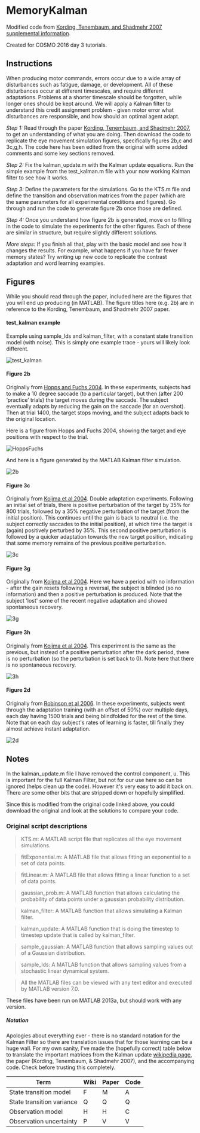 # MemoryKalman

Modified code from [Kording, Tenembaum, and Shadmehr 2007 supplemental information](http://www.nature.com/neuro/journal/v10/n6/suppinfo/nn1901_S1.html).

Created for COSMO 2016 day 3 tutorials.

## Instructions

When producing motor commands, errors occur due to a wide array of disturbances such as fatigue, damage, or development. All of these disturbances occur at different timescales, and require different adaptations. Problems at a shorter timescale should be forgotten, while longer ones should be kept around. We will apply a Kalman filter to understand this credit assignment problem - given motor error what disturbances are responsible, and how should an optimal agent adapt.

*Step 1:* Read through the paper [Kording, Tenembaum, and Shadmehr 2007](http://t.shadmehrlab.org/Reprints/NatNeuro07.pdf), to get an understanding of what you are doing. Then download the code to replicate the eye movement simulation figures, specifically figures 2b,c and 3c,g,h. The code here has been edited from the original with some added comments and some key sections removed.

*Step 2:* Fix the kalman_update.m with the Kalman update equations. Run the simple example from the test_kalman.m file with your now working Kalman filter to see how it works.

*Step 3:* Define the parameters for the simulations. Go to the KTS.m file and define the transition and observation matrices from the paper (which are the same parameters for all experimental conditions and figures). Go through and run the code to generate figure 2b once those are defined.

*Step 4:* Once you understand how figure 2b is generated, move on to filling in the code to simulate the experiments for the other figures. Each of these are similar in structure, but require slightly different solutions.

*More steps:* If you finish all that, play with the basic model and see how it changes the results. For example, what happens if you have far fewer memory states? Try writing up new code to replicate the contrast adaptation and word learning examples.

## Figures

While you should read through the paper, included here are the figures that you will end up producing (in MATLAB). The figure titles here (e.g. 2b) are in reference to the Kording, Tenembaum, and Shadmehr 2007 paper.

#### test_kalman example
Example using sample_lds and kalman_filter, with a constant state transition model (with noise). This is simply one example trace - yours will likely look different.

![test_kalman](/figures/k1.png)

#### Figure 2b
Originally from [Hopps and Fuchs 2004](https://www.researchgate.net/profile/Albert_Fuchs2/publication/5332275_Hopp_J.J.__Fuchs_A.F._The_characteristics_and_neuronal_substrate_of_saccadic_eye_movement_plasticity._Prog._Neurobiol._72_27-53/links/02e7e533a52bfb9945000000.pdf).
In these experiments, subjects had to make a 10 degree saccade (to a particular target),
but then (after 200 ‘practice’ trials) the target moves during the saccade.
The subject eventually adapts by reducing the gain on the saccade (for an overshot).
Then at trial 1400, the target stops moving, and the subject adapts back to the original location.

Here is a figure from Hopps and Fuchs 2004, showing the target and eye positions with respect to the trial.

![HoppsFuchs](/figures/HoppsFuchs.png)

And here is a figure generated by the MATLAB Kalman filter simulation.

![2b](/figures/2b.png)

#### Figure 3c
Originally from [Kojima et al 2004](http://citeseerx.ist.psu.edu/viewdoc/download?doi=10.1.1.119.9968&rep=rep1&type=pdf).
Double adaptation experiments. Following an initial set of trials,
there is positive perturbation of the target by 35% for 800 trials,
followed by a 35% negative perturbation of the target (from the initial position).
This continues until the gain is back to neutral (i.e. the subject correctly saccades to the initial position),
at which time the target is (again) positively perturbed by 35%.
This second positive perturbation is followed by a quicker adaptation towards the new target position,
indicating that some memory remains of the previous positive perturbation.

![3c](/figures/3c.png)

#### Figure 3g
Originally from [Kojima et al 2004](http://citeseerx.ist.psu.edu/viewdoc/download?doi=10.1.1.119.9968&rep=rep1&type=pdf).
Here we have a period with no information - after the gain resets following a reversal,
the subject is blinded (so no information) and then a positive perturbation is produced.
Note that the subject 'lost' some of the recent negative adaptation and showed spontaneous recovery.

![3g](/figures/3g.png)

#### Figure 3h
Originally from [Kojima et al 2004](http://citeseerx.ist.psu.edu/viewdoc/download?doi=10.1.1.119.9968&rep=rep1&type=pdf).
This experiment is the same as the previous,
but instead of a positive perturbation after the dark period,
there is no perturbation (so the perturbation is set back to 0).
Note here that there is no spontaneous recovery.

![3h](/figures/3h.png)

#### Figure 2d
Originally from [Robinson et al 2006](http://jn.physiology.org/content/96/3/1030.short).
In these experiments, subjects went through the adaptation training (with an offset of 50%) over multiple days,
each day having 1500 trials and being blindfolded for the rest of the time.
Note that on each day subject's rates of learning is faster, till finally they almost achieve instant adaptation.

![2d](/figures/2d.png)

## Notes

In the kalman_update.m file I have removed the control component, u. This is important for the full Kalman Filter, but not for our use here so can be ignored (helps clean up the code). However it's very easy to add it back on. There are some other bits that are stripped down or hopefully simplified.

Since this is modified from the original code linked above, you could download the original and look at the solutions to compare your code.

### Original script descriptions

> KTS.m: A MATLAB script file that replicates all the eye movement simulations.

> fitExponential.m: A MATLAB file that allows fitting an exponential to a set of data points.

> fitLinear.m: A MATLAB file that allows fitting a linear function to a set of data points.

> gaussian_prob.m: A MATLAB function that allows calculating the probability of data points under a gaussian probability distribution.

> kalman_filter: A MATLAB function that allows simulating a Kalman filter.

> kalman_update: A MATLAB function that is doing the timestep to timestep update that is called by kalman_filter.

> sample_gaussian: A MATLAB function that allows sampling values out of a Gaussian distribution.

> sample_lds: A MATLAB function that allows sampling values from a stochastic linear dynamical system.

> All the MATLAB files can be viewed with any text editor and executed by MATLAB version 7.0.

These files have been run on MATLAB 2013a, but should work with any version.

##### Notation
Apologies about everything ever - there is no standard notation for the Kalman Filter so there are translation issues that for those learning can be a huge wall. For my own sanity, I've made the (hopefully correct) table below to translate the important matrices from the Kalman update [wikipedia page](https://en.wikipedia.org/wiki/Kalman_filter), the paper (Kording, Tenembaum, & Shadmehr 2007), and the accompanying code. Check before trusting this completely.

Term | Wiki | Paper | Code
--- | --- | --- | ---
State transition model | F | M | A
State transition variance | Q | Q | Q
Observation model | H | H | C
Observation uncertainty | P | V | V
